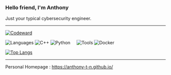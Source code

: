 ### Hello friend, I'm Anthony

Just your typical cybersecurity engineer.

---
[![Codeward](https://www.codewars.com/users/A-T-N/badges/large)](https://www.codewars.com/users/A-T-N)

![Languages](https://img.shields.io/static/v1?label=&message=Languages:&color=111&style=flat-square)
![C++](https://img.shields.io/static/v1?logo=C%2B%2B&label=&message=C%2B%2B&color=36465D&logoColor=AAA&style=flat-square&link=)
![Python](https://img.shields.io/static/v1?logo=Python&label=&message=Python&color=36465D&logoColor=AAA&style=flat-square&link=)
&nbsp;&nbsp;&nbsp;
![Tools](https://img.shields.io/static/v1?label=&message=Tools:&color=111&style=flat-square)
![Docker](https://img.shields.io/static/v1?logo=Docker&label=&message=Docker&color=36465D&logoColor=AAA&style=flat-square)

[![Top Langs](https://github-readme-stats.vercel.app/api/top-langs/?username=Anthony-T-N&theme=dark&show_icons=true&layout=compact)](https://github.com/Anthony-T-N/github-readme-stats)

---

Personal Homepage : https://anthony-t-n.github.io/ 

<!--
![Kubernetes](https://img.shields.io/static/v1?logo=Kubernetes&label=&message=Kubernetes&color=36465D&logoColor=AAA&style=flat-square)
-->

<!--
**Anthony-T-N/Anthony-T-N** is a ✨ _special_ ✨ repository because its `README.md` (this file) appears on your GitHub profile.

Here are some ideas to get you started:

- 🔭 I’m currently working on ...
- 🌱 I’m currently learning ...
- 👯 I’m looking to collaborate on ...
- 🤔 I’m looking for help with ...
- 💬 Ask me about ...
- 📫 How to reach me: ...
- 😄 Pronouns: ...
- ⚡ Fun fact: ...
-->
